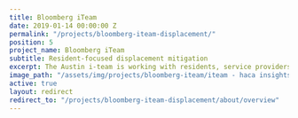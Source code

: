 ```yaml
---
title: Bloomberg iTeam
date: 2019-01-14 00:00:00 Z
permalink: "/projects/bloomberg-iteam-displacement/"
position: 5
project_name: Bloomberg iTeam
subtitle: Resident-focused displacement mitigation
excerpt: The Austin i-team is working with residents, service providers, and City departments to reduce displacement pressure in gentrifying neighborhoods.
image_path: "/assets/img/projects/bloomberg-iteam/iteam - haca insights.JPG"
active: true
layout: redirect
redirect_to: "/projects/bloomberg-iteam-displacement/about/overview"
---
```

